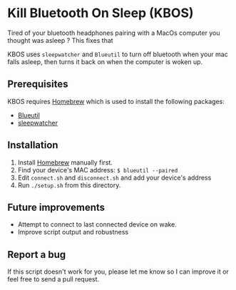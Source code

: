 # Kill Bluetooth On Sleep (KBOS)
Tired of your bluetooth headphones pairing with a MacOs computer you thought was asleep ? This fixes that

KBOS uses `sleepwatcher` and `Blueutil` to turn off bluetooth when your mac falls asleep, then turns it back on when the computer is woken up.

## Prerequisites
KBOS requires [Homebrew](https://brew.sh/) which is used to install the following packages:
 * [Blueutil](https://formulae.brew.sh/formula/blueutil#default)
 * [sleepwatcher](https://formulae.brew.sh/formula/sleepwatcher#default)

## Installation
 1. Install [Homebrew](https://brew.sh/) manually first.
 2. Find your device's MAC address: `$ blueutil --paired`
 3. Edit `connect.sh` and `disconnect.sh` and add your device's address
 4. Run `./setup.sh` from this directory.


## Future improvements
- Attempt to connect to last connected device on wake.
- Improve script output and robustness


## Report a bug
If this script doesn't work for you, please let me know so I can improve it or feel free to send a pull request.
